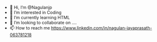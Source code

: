 - 👋 Hi, I’m @Nagulanjp
- 👀 I’m interested in Coding
- 🌱 I’m currently learning HTML
- 💞️ I’m looking to collaborate on ....
- 📫 How to reach me https://www.linkedin.com/in/nagulan-jayaprasath-063781218

<!---
Nagulanjp/Nagulanjp is a ✨ special ✨ repository because its `README.md` (this file) appears on your GitHub profile.
You can click the Preview link to take a look at your changes.
--->

